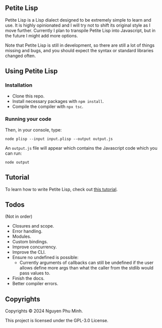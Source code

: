 ## Petite Lisp

Petite Lisp is a Lisp dialect designed to be extremely simple to learn and use. It is highly opinionated and I will try not to shift its original style as I move further. Currently I plan to transpile Petite Lisp into Javascript, but in the future I might add more options.

Note that Petite Lisp is still in development, so there are still a lot of things missing and bugs, and you should expect the syntax or standard libraries changed often.


## Using Petite Lisp

### Installation
- Clone this repo.
- Install necessary packages with `npm install`.
- Compile the compiler with `npx tsc`.

### Running your code

Then, in your console, type:
```
node plisp --input input.plisp --output output.js
```

An `output.js` file will appear which contains the Javascript code which you can run:
```
node output
```


## Tutorial

To learn how to write Petite Lisp, check out [this tutorial](./tutorial.md).


## Todos

(Not in order)

- Closures and scope.
- Error handling.
- Modules.
- Custom bindings.
- Improve concurrency.
- Improve the CLI.
- Ensure no undefined is possible:
    - Currently arguments of callbacks can still be undefined if the user allows define more args than what the caller from the stdlib would pass values to.
- Finish the docs.
- Better compiler errors.


## Copyrights

Copyrights © 2024 Nguyen Phu Minh.

This project is licensed under the GPL-3.0 License.
